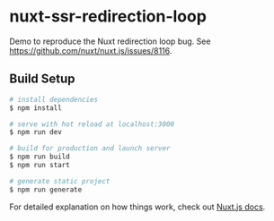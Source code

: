 # nuxt-ssr-redirection-loop
Demo to reproduce the Nuxt redirection loop bug. See https://github.com/nuxt/nuxt.js/issues/8116.

## Build Setup

```bash
# install dependencies
$ npm install

# serve with hot reload at localhost:3000
$ npm run dev

# build for production and launch server
$ npm run build
$ npm run start

# generate static project
$ npm run generate
```

For detailed explanation on how things work, check out [Nuxt.js docs](https://nuxtjs.org).
